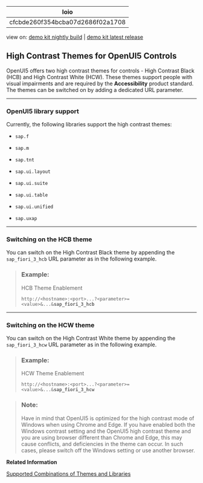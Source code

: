 <!-- loiocfcbde260f354bcba07d2686f02a1708 -->

| loio |
| -----|
| cfcbde260f354bcba07d2686f02a1708 |

<div id="loio">

view on: [demo kit nightly build](https://openui5nightly.hana.ondemand.com/topic/cfcbde260f354bcba07d2686f02a1708) | [demo kit latest release](https://sdk.openui5.org/topic/cfcbde260f354bcba07d2686f02a1708)</div>

## High Contrast Themes for OpenUI5 Controls

 OpenUI5 offers two high contrast themes for controls - High Contrast Black \(HCB\) and High Contrast White \(HCW\). These themes support people with visual impairments and are required by the **Accessibility** product standard. The themes can be switched on by adding a dedicated URL parameter.

***

### OpenUI5 library support

Currently, the following libraries support the high contrast themes:

-   `sap.f`

-   `sap.m`

-   `sap.tnt`

-   `sap.ui.layout`

-   `sap.ui.suite`

-   `sap.ui.table`

-   `sap.ui.unified`

-   `sap.uxap`


***

### Switching on the HCB theme

You can switch on the High Contrast Black theme by appending the `sap_fiori_3_hcb` URL parameter as in the following example.

> ### Example:  
> HCB Theme Enablement
> 
> <code>http://&lt;hostname&gt;:&lt;port&gt;...?&lt;parameter&gt;=&lt;value&gt;&amp;...&amp;<b>sap_fiori_3_hcb</b></code>

***

### Switching on the HCW theme

You can switch on the High Contrast White theme by appending the `sap_fiori_3_hcw` URL parameter as in the following example.

> ### Example:  
> HCW Theme Enablement
> 
> <code>http://&lt;hostname&gt;:&lt;port&gt;...?&lt;parameter&gt;=&lt;value&gt;&amp;...&amp;<b>sap_fiori_3_hcw</b></code>

> ### Note:  
> Have in mind that OpenUI5 is optimized for the high contrast mode of Windows when using Chrome and Edge. If you have enabled both the Windows contrast setting and the OpenUI5 high contrast theme and you are using browser different than Chrome and Edge, this may cause conflicts, and deficiencies in the theme can occur. In such cases, please switch off the Windows setting or use another browser.

**Related Information**  


[Supported Combinations of Themes and Libraries](Supported_Combinations_of_Themes_and_Libraries_38ff8c2.md "This chapter gives an overview of the possible combinations of themes and libraries for the OpenUI5 versions that are still in maintenance.")

